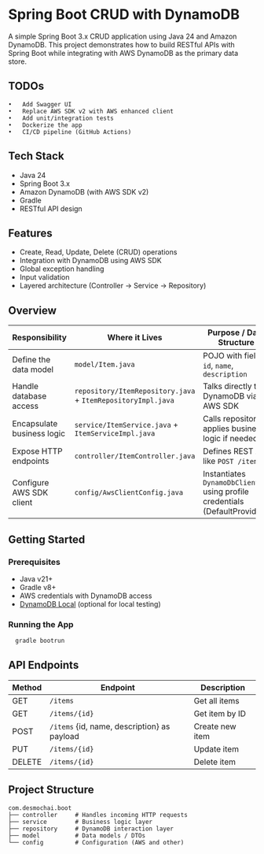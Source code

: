 # Spring Boot CRUD with DynamoDB

A simple Spring Boot 3.x CRUD application using Java 24 and Amazon DynamoDB. This project demonstrates how to build RESTful APIs with Spring Boot while integrating with AWS DynamoDB as the primary data store.

## TODOs
	•	Add Swagger UI
    •	Replace AWS SDK v2 with AWS enhanced client
	•	Add unit/integration tests
	•	Dockerize the app
	•	CI/CD pipeline (GitHub Actions)

## Tech Stack

- Java 24
- Spring Boot 3.x
- Amazon DynamoDB (with AWS SDK v2)
- Gradle
- RESTful API design

## Features

- Create, Read, Update, Delete (CRUD) operations
- Integration with DynamoDB using AWS SDK
- Global exception handling
- Input validation
- Layered architecture (Controller → Service → Repository)
## Overview

| **Responsibility**         | **Where it Lives**                                           | **Purpose / Data Structure**                                               |
|----------------------------|--------------------------------------------------------------|----------------------------------------------------------------------------|
| Define the data model      | `model/Item.java`                                            | POJO with fields: `id`, `name`, `description`                              |
| Handle database access     | `repository/ItemRepository.java` + `ItemRepositoryImpl.java` | Talks directly to DynamoDB via AWS SDK                                     |
| Encapsulate business logic | `service/ItemService.java` + `ItemServiceImpl.java`          | Calls repository, applies business logic if needed                         |
| Expose HTTP endpoints      | `controller/ItemController.java`                             | Defines REST API like `POST /items`                                        |
| Configure AWS SDK client   | `config/AwsClientConfig.java`                                | Instantiates `DynamoDbClient` using profile credentials (DefaultProvider)` |

## Getting Started

### Prerequisites
- Java v21+
- Gradle v8+
- AWS credentials with DynamoDB access
- [DynamoDB Local](https://docs.aws.amazon.com/amazondynamodb/latest/developerguide/DynamoDBLocal.html) (optional for local testing)

### Running the App

```bash
  gradle bootrun
```

## API Endpoints

| Method | Endpoint                                    | Description       |
|--------|---------------------------------------------|-------------------|
| GET    | `/items`                                    | Get all items     |
| GET    | `/items/{id}`                               | Get item by ID    |
| POST   | `/items` {id, name, description} as payload | Create new item   |
| PUT    | `/items/{id}`                               | Update item       |
| DELETE | `/items/{id}`                               | Delete item       |

## Project Structure

```text
com.desmochai.boot
├── controller     # Handles incoming HTTP requests
├── service        # Business logic layer
├── repository     # DynamoDB interaction layer
├── model          # Data models / DTOs
└── config         # Configuration (AWS and other)
```